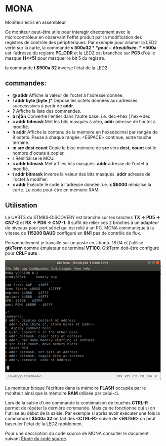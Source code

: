 MONA
====
Moniteur écris en assembleur

Ce moniteur peut-être utile pour interagir directement avec le microcontrôleur en observant l'effet produit par la modification des registres de 
contrôle des périphériques. Par exemple pour allumer la LED2 verte sur la carte, la commande **s $500a 32** peut-être utilisée. **$500a** est l'adresse du registre
**PC_ODR**  et la LED2 est branchée sur **PC5** d'où le masque **(1<<5)** pour masquer le bit 5 du registre. 

la commande **t $500a 32** inverse l'état de la LED2.
  
commandes:
----------
* **@ addr** Affiche la valeur de l'octet à l'adresse donnée.
* __! addr byte [byte ]*__ Dépose les octets données aux adresses successsives à partir de **addr**.
* **?** Affiche la liste des commandes.
* **b n|$n** Convertie l'entier dans l'autre base. i.e. dec->hex | hex->dec.
* **c addr bitmask** Met les bits masqués à zéro, **addr** adresse de l'octet à modifié.
* **h addr** Affiche le contenu de la mémoire en hexadécimal par rangée de 8 octets. Pause à chaque rangée. &lt;ESPACE&gt; continue, autre touche termine.
* **m src dest count** Copie le bloc mémoire de **src** vers **dest**, **count** est le nombre d'octets à copier.
* **r**  Réinitialise le MCU.
* **s addr bitmask** Met à 1 les bits masqués. **addr** adresse de l'octet à modifié.
* **t addr bitmask** Inverse la valeur des bits masqués. **addr** adresse de l'octet à modifier.
* **x addr** Exécute le code à l'adresse donnée. i.e. **x $6000** réinialise la carte. Le code peut-être en mémoire RAM.

 Utilisation
 -----------
 
  Le UART3 du STM8S-DISCOVERY est branché sur les broches **TX -> PD5 -> CN7-2** et **RX -> PD6 -> CN7-1**. Il suffit de relier ces 2 broches à un 
  adapteur de niveaux pour port sériel qui est relié à un PC. MONA communique à la vitesse de **115200 BAUD** configuré en **8N1** pas de contrôle de flux.
  
  Personnellement je travaille sur un poste en Ubuntu 18.04 et j'utilise **gtkTerm** comme émulateur de terminal **VT100**. GtkTerm doit-être configuré pour **CRLF auto** . 
  
  ![capture écran MONA](screenshot.png)
  
  Le moniteur bloque l'écriture dans la mémoire **FLASH** occupée par le moniteur ainsi que la mémoire **RAM** utilisée par celui-ci.
  
  Lors de la saisie d'une commande la combinaison de touches **CTRL-R** permet de répéter la dernière commande. Mais ça ne fonctionne qui si on
  l'utilise au début de la saisie. Par exemple si après avoir exécuter une fois la commande **t $500a 32** on fait des **&lt;CTRL-R&gt;** suivie de **&lt;ENTER&gt;**
  on peut basculer l'état de la LED2 rapidement.
  
  Pour une description du code source de MONA consulter le document suivant  [Étude du code source](MONA.md).

  

